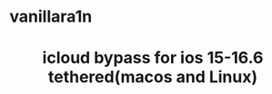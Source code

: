 # vanillara1n
<h1 align="center">
    <p>icloud bypass for ios 15-16.6 tethered(macos and Linux)</p>
